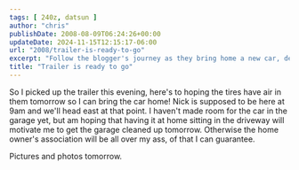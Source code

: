 ```yaml
---
tags: [ 240z, datsun ]
author: "chris"
publishDate: 2008-08-09T06:24:26+00:00
updateDate: 2024-11-15T12:15:17-06:00
url: "2008/trailer-is-ready-to-go"
excerpt: "Follow the blogger's journey as they bring home a new car, deal with trailer woes and face garage cleanup in anticipation."
title: "Trailer is ready to go"
---
```


So I picked up the trailer this evening, here's to hoping the tires have air in them tomorrow so I can bring the car home! Nick is supposed to be here at 9am and we'll head east at that point. I haven't made room for the car in the garage yet, but am hoping that having it at home sitting in the driveway will motivate me to get the garage cleaned up tomorrow. Otherwise the home owner's association will be all over my ass, of that I can guarantee.

Pictures and photos tomorrow.
